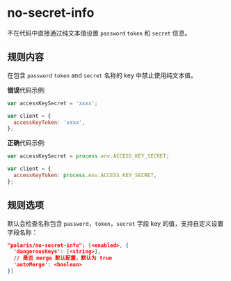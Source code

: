 # no-secret-info

不在代码中直接通过纯文本值设置 `password` `token` 和 `secret` 信息。

## 规则内容

在包含 `password` `token` and `secret` 名称的 key 中禁止使用纯文本值。

**错误**代码示例:

```js
var accessKeySecret = 'xxxx';

var client = {
  accessKeyToken: 'xxxx',
};
```

**正确**代码示例:

```js
var accessKeySecret = process.env.ACCESS_KEY_SECRET;

var client = {
  accessKeyToken: process.env.ACCESS_KEY_SECRET,
};
```

## 规则选项

默认会检查名称包含 `password`，`token`，`secret` 字段 key 的值，支持自定义设置字段名称：

```json
"polaris/no-secret-info": [<enabled>, {
  'dangerousKeys': [<string>],
  // 是否 merge 默认配置，默认为 true
  'autoMerge': <boolean>
}]
```
